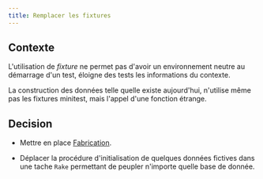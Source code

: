 ```yaml
---
title: Remplacer les fixtures
---
```


## Contexte

L'utilisation de _fixture_ ne permet pas d'avoir un environnement neutre au démarrage d'un test, éloigne des tests les informations du contexte.

La construction des données telle quelle existe aujourd'hui, n'utilise même pas les fixtures minitest, mais l'appel d'une fonction étrange.

## Decision

- Mettre en place [Fabrication](https://www.fabricationgem.org/).

- Déplacer la procédure d'initialisation de quelques données fictives dans une tache `Rake` permettant de peupler n'importe quelle base de donnée.

